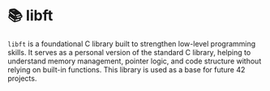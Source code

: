 # 📚 libft

`libft` is a foundational C library built to strengthen low-level programming skills. It serves as a personal version of the standard C library, helping to understand memory management, pointer logic, and code structure without relying on built-in functions. This library is used as a base for future 42 projects.
